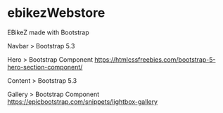 # ebikezWebstore
EBikeZ made with Bootstrap

Navbar > Bootstrap 5.3

Hero > Bootstrap Component
https://htmlcssfreebies.com/bootstrap-5-hero-section-component/

Content > Bootstrap 5.3

Gallery > Bootstrap Component
https://epicbootstrap.com/snippets/lightbox-gallery
